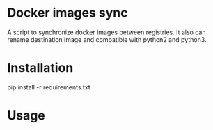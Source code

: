 
# Docker images sync
A script to synchronize docker images between registries. It also can rename destination image and compatible with python2 and python3.

# Installation
pip install -r requirements.txt

# Usage
